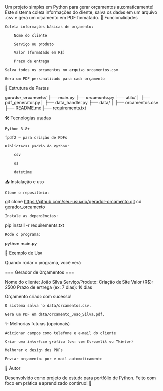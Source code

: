 Um projeto simples em Python para gerar orçamentos automaticamente!
Este sistema coleta informações do cliente, salva os dados em um arquivo .csv e gera um orçamento em PDF formatado.
🚀 Funcionalidades

    Coleta informações básicas de orçamento:

        Nome do cliente

        Serviço ou produto

        Valor (formatado em R$)

        Prazo de entrega

    Salva todos os orçamentos no arquivo orcamentos.csv

    Gera um PDF personalizado para cada orçamento

📂 Estrutura de Pastas

gerador_orcamento/
├── main.py
├── orcamento.py
├── utils/
│   ├── pdf_generator.py
│   ├── data_handler.py
├── data/
│   ├── orcamentos.csv
├── README.md
├── requirements.txt

🛠️ Tecnologias usadas

    Python 3.8+

    fpdf2 – para criação de PDFs

    Bibliotecas padrão do Python:

        csv

        os

        datetime

📥 Instalação e uso

    Clone o repositório:

git clone https://github.com/seu-usuario/gerador-orcamento.git
cd gerador_orcamento

    Instale as dependências:

pip install -r requirements.txt

    Rode o programa:

python main.py

📝 Exemplo de Uso

Quando rodar o programa, você verá:

=== Gerador de Orçamentos ===

Nome do cliente: João Silva
Serviço/Produto: Criação de Site
Valor (R$): 2500
Prazo de entrega (ex: 7 dias): 10 dias

Orçamento criado com sucesso!

    O sistema salva no data/orcamentos.csv.

    Gera um PDF em data/orcamento_Joao_Silva.pdf.

✨ Melhorias futuras (opcionais)

    Adicionar campos como telefone e e-mail do cliente

    Criar uma interface gráfica (ex: com Streamlit ou Tkinter)

    Melhorar o design dos PDFs

    Enviar orçamentos por e-mail automaticamente

🧠 Autor

Desenvolvido como projeto de estudo para portfólio de Python.
Feito com foco em prática e aprendizado contínuo! 🚀